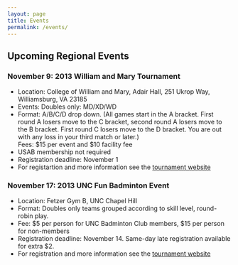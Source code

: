 ```yaml
---
layout: page
title: Events
permalink: /events/
---
```

## Upcoming Regional Events

### November 9: 2013 William and Mary Tournament
- Location: College of William and Mary, Adair Hall, 251 Ukrop Way, Williamsburg, VA 23185 <br />
- Events: Doubles only: MD/XD/WD <br />
- Format: A/B/C/D drop down. (All games start in the A bracket. First round A losers move to the C bracket, second round A losers move to the B bracket. First round C losers move to the D bracket. You are out with any loss in your third match or later.) <br />
Fees: $15 per event and $10 facility fee <br />
- USAB membership not required <br />
- Registration deadline: November 1 <br />
- For registartion and more information see the [tournament website](https://wmbadminton.herokuapp.com/tournament)

### November 17: 2013 UNC Fun Badminton Event
- Location: Fetzer Gym B, UNC Chapel Hill
- Format: Doubles only teams grouped according to skill level, round-robin play.
- Fee: $5 per person for UNC Badminton Club members, $15 per person for non-members
- Registration deadline: November 14. Same-day late registration available for extra $2.
- For registration and more information see the [tournament website](http://badminton.unc.edu/events/2013-unc-fun-badminton-event/)